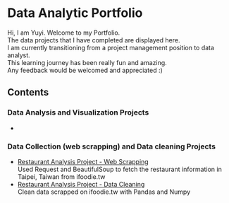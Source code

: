 # Data Analytic Portfolio
Hi, I am Yuyi.  Welcome to my Portfolio. <br>
The data projects that I have completed are displayed here. <br>
I am currently transitioning from a project management position to data analyst. <br>
This learning journey has been really fun and amazing. <br>
Any feedback would be welcomed and appreciated :) <br>


## Contents
### Data Analysis and Visualization Projects
- 

### Data Collection (web scrapping) and Data cleaning Projects
- [Restaurant Analysis Project - Web Scrapping](https://github.com/Yuyi-Lin-Data-Analyst/data-analytic-portfolio/blob/main/web_scrapping_project_ifoodie.py) <br>
    Used Request and BeautifulSoup to fetch the restaurant information in Taipei, Taiwan from ifoodie.tw <br>
- [Restaurant Analysis Project - Data Cleaning](https://github.com/Yuyi-Lin-Data-Analyst/data-analytic-portfolio/blob/main/data_cleaning_project_ifoodie.py) <br>
    Clean data scrapped on ifoodie.tw with Pandas and Numpy  
